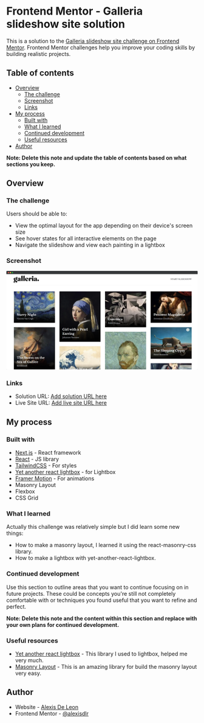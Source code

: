 # Frontend Mentor - Galleria slideshow site solution

This is a solution to the [Galleria slideshow site challenge on Frontend Mentor](https://www.frontendmentor.io/challenges/galleria-slideshow-site-tEA4pwsa6). Frontend Mentor challenges help you improve your coding skills by building realistic projects.

## Table of contents

- [Overview](#overview)
  - [The challenge](#the-challenge)
  - [Screenshot](#screenshot)
  - [Links](#links)
- [My process](#my-process)
  - [Built with](#built-with)
  - [What I learned](#what-i-learned)
  - [Continued development](#continued-development)
  - [Useful resources](#useful-resources)
- [Author](#author)

**Note: Delete this note and update the table of contents based on what sections you keep.**

## Overview

### The challenge

Users should be able to:

- View the optimal layout for the app depending on their device's screen size
- See hover states for all interactive elements on the page
- Navigate the slideshow and view each painting in a lightbox

### Screenshot

![](./public/galleria.png)

### Links

- Solution URL: [Add solution URL here](https://github.com/alexisdlr/galleria-nextjs-app)
- Live Site URL: [Add live site URL here](https://galleria-nextjs-app.vercel.app/)

## My process

### Built with

- [Next.js](https://nextjs.org/) - React framework
- [React](https://reactjs.org/) - JS library
- [TailwindCSS](https://tailwind.com/) - For styles
- [Yet another react lightbox](https://yet-another-react-lightbox.com/) - for Lightbox
- [Framer Motion](https://www.framer.com/motion/) - For animations
- Masonry Layout
- Flexbox
- CSS Grid


### What I learned

Actually this challenge was relatively simple but I did learn some new things:

 <ul>
    <li>How to make a masonry layout, I learned it using the react-masonry-css library.</li>
    <li>How to make a lightbox with yet-another-react-lightbox.</li>
 </ul>


### Continued development

Use this section to outline areas that you want to continue focusing on in future projects. These could be concepts you're still not completely comfortable with or techniques you found useful that you want to refine and perfect.

**Note: Delete this note and the content within this section and replace with your own plans for continued development.**

### Useful resources

- [Yet another react lightbox](https://yet-another-react-lightbox.com/) - This library I used to lightbox, helped me very much.
- [Masonry Layout](https://github.com/paulcollett/react-masonry-css#readme) - This is an amazing library for build the masonry layout very easy.


## Author

- Website - [Alexis De Leon](https://alxs-blog.vercel.app/)
- Frontend Mentor - [@alexisdlr](https://www.frontendmentor.io/profile/alexisdlr)

